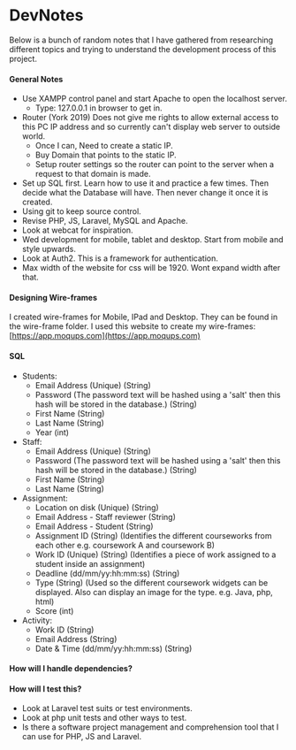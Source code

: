 # DevNotes
Below is a bunch of random notes that I have gathered from researching different topics and trying to understand the development process of this project.

#### General Notes
- Use XAMPP control panel and start Apache to open the localhost server.
	- Type: 127.0.0.1 in browser to get in.
- Router (York 2019) Does not give me rights to allow external access to this PC IP address and so currently can't display web server to outside world.
	- Once I can, Need to create a static IP.
	- Buy Domain that points to the static IP.
	- Setup router settings so the router can point to the server when a request to that domain is made.
- Set up SQL first. Learn how to use it and practice a few times. Then decide what the Database will have. Then never change it once it is created.
- Using git to keep source control.
- Revise PHP, JS, Laravel, MySQL and Apache.
- Look at webcat for inspiration.
- Wed development for mobile, tablet and desktop. Start from mobile and style upwards.
- Look at Auth2. This is a framework for authentication.
- Max width of the website for css will be 1920. Wont expand width after that.


#### Designing Wire-frames
I created wire-frames for Mobile, IPad and Desktop. They can be found in the wire-frame folder. I used this website to create my wire-frames: [https://app.moqups.com](https://app.moqups.com)


#### SQL
- Students:
	- Email Address (Unique) (String)
	- Password (The password text will be hashed using a 'salt' then this hash will be stored in the database.) (String)
	- First Name (String)
	- Last Name (String)
	- Year (int)
- Staff:
	- Email Address (Unique) (String)
	- Password (The password text will be hashed using a 'salt' then this hash will be stored in the database.) (String)
	- First Name (String)
	- Last Name (String)
- Assignment:
	- Location on disk (Unique) (String)
	- Email Address - Staff reviewer (String)
	- Email Address - Student (String)
	- Assignment ID (String) (Identifies the different courseworks from each other e.g. coursework A and coursework B)
	- Work ID (Unique) (String) (Identifies a piece of work assigned to a student inside an assignment)
	- Deadline (dd/mm/yy:hh:mm:ss) (String)
	- Type (String) (Used so the different coursework widgets can be displayed. Also can display an image for the type. e.g. Java, php, html)
	- Score (int)
- Activity:
	- Work ID (String)
	- Email Address (String)
	- Date & Time (dd/mm/yy:hh:mm:ss) (String)


#### How will I handle dependencies?


#### How will I test this?
- Look at Laravel test suits or test environments.
- Look at php unit tests and other ways to test.
- Is there a software project management and comprehension tool that I can use for PHP, JS and Laravel.

